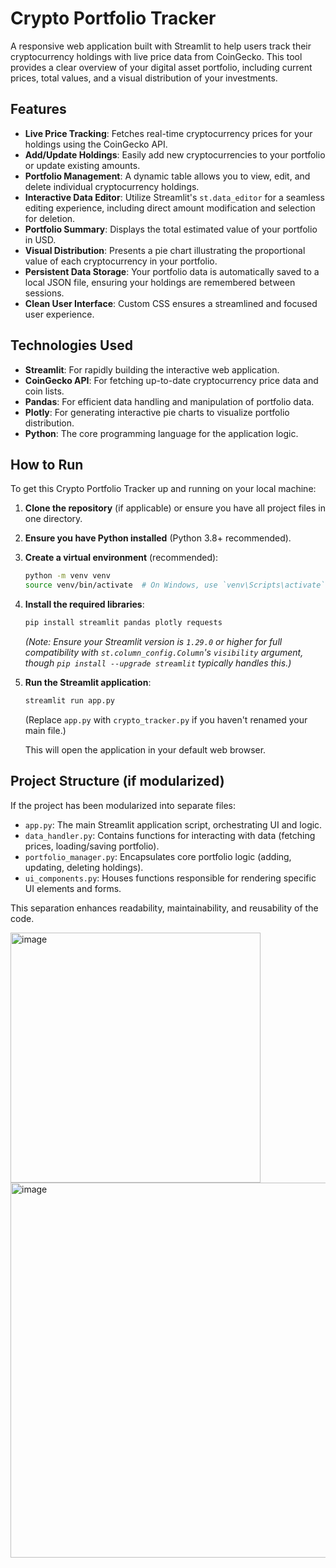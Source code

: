 # Crypto Portfolio Tracker

A responsive web application built with Streamlit to help users track their cryptocurrency holdings with live price data from CoinGecko. This tool provides a clear overview of your digital asset portfolio, including current prices, total values, and a visual distribution of your investments.

## Features

* **Live Price Tracking**: Fetches real-time cryptocurrency prices for your holdings using the CoinGecko API.
* **Add/Update Holdings**: Easily add new cryptocurrencies to your portfolio or update existing amounts.
* **Portfolio Management**: A dynamic table allows you to view, edit, and delete individual cryptocurrency holdings.
* **Interactive Data Editor**: Utilize Streamlit's `st.data_editor` for a seamless editing experience, including direct amount modification and selection for deletion.
* **Portfolio Summary**: Displays the total estimated value of your portfolio in USD.
* **Visual Distribution**: Presents a pie chart illustrating the proportional value of each cryptocurrency in your portfolio.
* **Persistent Data Storage**: Your portfolio data is automatically saved to a local JSON file, ensuring your holdings are remembered between sessions.
* **Clean User Interface**: Custom CSS ensures a streamlined and focused user experience.

## Technologies Used

* **Streamlit**: For rapidly building the interactive web application.
* **CoinGecko API**: For fetching up-to-date cryptocurrency price data and coin lists.
* **Pandas**: For efficient data handling and manipulation of portfolio data.
* **Plotly**: For generating interactive pie charts to visualize portfolio distribution.
* **Python**: The core programming language for the application logic.

## How to Run

To get this Crypto Portfolio Tracker up and running on your local machine:

1.  **Clone the repository** (if applicable) or ensure you have all project files in one directory.
2.  **Ensure you have Python installed** (Python 3.8+ recommended).
3.  **Create a virtual environment** (recommended):
    ```bash
    python -m venv venv
    source venv/bin/activate  # On Windows, use `venv\Scripts\activate`
    ```
4.  **Install the required libraries**:
    ```bash
    pip install streamlit pandas plotly requests
    ```
    *(Note: Ensure your Streamlit version is `1.29.0` or higher for full compatibility with `st.column_config.Column`'s `visibility` argument, though `pip install --upgrade streamlit` typically handles this.)*
5.  **Run the Streamlit application**:
    ```bash
    streamlit run app.py
    ```
    (Replace `app.py` with `crypto_tracker.py` if you haven't renamed your main file.)

    This will open the application in your default web browser.

## Project Structure (if modularized)

If the project has been modularized into separate files:

* `app.py`: The main Streamlit application script, orchestrating UI and logic.
* `data_handler.py`: Contains functions for interacting with data (fetching prices, loading/saving portfolio).
* `portfolio_manager.py`: Encapsulates core portfolio logic (adding, updating, deleting holdings).
* `ui_components.py`: Houses functions responsible for rendering specific UI elements and forms.

This separation enhances readability, maintainability, and reusability of the code.

<img width="400" alt="image" src="https://github.com/user-attachments/assets/0e96543d-4c83-4e05-9cc1-9331c7eaf3ba" />
<img width="600" alt="image" src="https://github.com/user-attachments/assets/b3a97829-1034-47ac-a931-0b6fbdb69cbe" />

